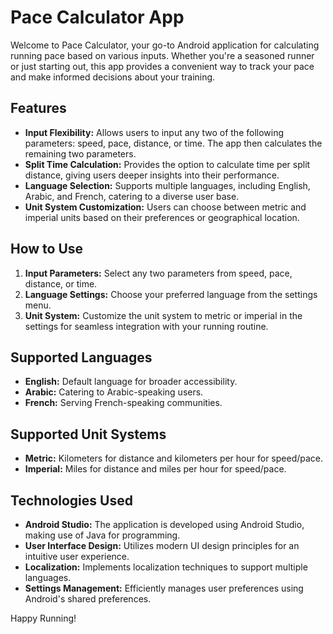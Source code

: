 # Pace Calculator App

Welcome to Pace Calculator, your go-to Android application for calculating running pace based on various inputs. Whether you're a seasoned runner or just starting out, this app provides a convenient way to track your pace and make informed decisions about your training.

## Features

- **Input Flexibility:** Allows users to input any two of the following parameters: speed, pace, distance, or time. The app then calculates the remaining two parameters.
- **Split Time Calculation:** Provides the option to calculate time per split distance, giving users deeper insights into their performance.
- **Language Selection:** Supports multiple languages, including English, Arabic, and French, catering to a diverse user base.
- **Unit System Customization:** Users can choose between metric and imperial units based on their preferences or geographical location.

## How to Use

1. **Input Parameters:** Select any two parameters from speed, pace, distance, or time.
2. **Language Settings:** Choose your preferred language from the settings menu.
3. **Unit System:** Customize the unit system to metric or imperial in the settings for seamless integration with your running routine.

## Supported Languages

- **English:** Default language for broader accessibility.
- **Arabic:** Catering to Arabic-speaking users.
- **French:** Serving French-speaking communities.

## Supported Unit Systems

- **Metric:** Kilometers for distance and kilometers per hour for speed/pace.
- **Imperial:** Miles for distance and miles per hour for speed/pace.

## Technologies Used

- **Android Studio:** The application is developed using Android Studio, making use of Java for programming.
- **User Interface Design:** Utilizes modern UI design principles for an intuitive user experience.
- **Localization:** Implements localization techniques to support multiple languages.
- **Settings Management:** Efficiently manages user preferences using Android's shared preferences.

Happy Running!
